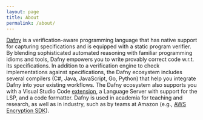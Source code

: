 ```yaml
---
layout: page
title: About
permalink: /about/
---
```


[Dafny](https://dafny.org/) is a verification-aware programming language that has native support for capturing specifications and is equipped with a static program verifier. By blending sophisticated automated reasoning with familiar programming idioms and tools, Dafny empowers you to write provably correct code w.r.t. its specifications. In addition to a verification engine to check implementations against specifications, the Dafny ecosystem includes several compilers (C#, Java, JavaScript, Go, Python) that help you integrate Dafny into your existing workflows. The Dafny ecosystem also supports you with a Visual Studio Code [extension](https://marketplace.visualstudio.com/items?itemName=dafny-lang.ide-vscode), a Language Server with support for the LSP, and a code formatter. Dafny is used in academia for teaching and research, as well as in industry, such as by teams at Amazon (e.g., [AWS Encryption SDK](https://github.com/aws/aws-encryption-sdk-dafny)).